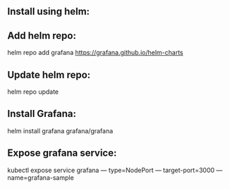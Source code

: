 Install using helm:
------------------

Add helm repo:
-------------
  helm repo add grafana https://grafana.github.io/helm-charts

Update helm repo:
----------------
  helm repo update
  
Install Grafana:
----------------
  helm install grafana grafana/grafana

Expose grafana service:
-----------------------
kubectl expose service grafana — type=NodePort — target-port=3000 — name=grafana-sample
